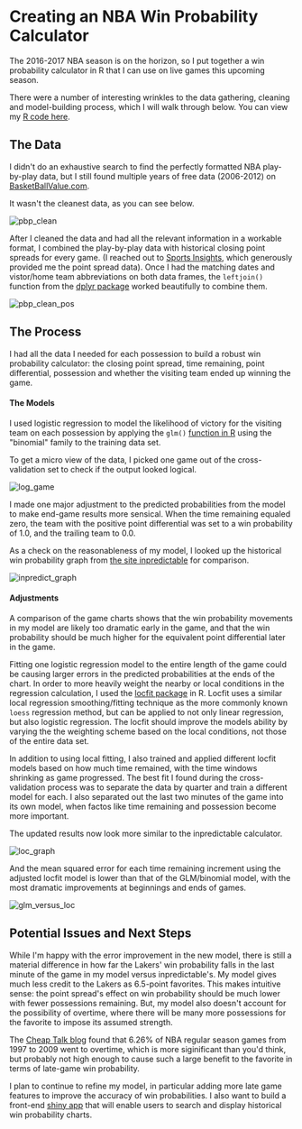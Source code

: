 # Creating an NBA Win Probability Calculator

The 2016-2017 NBA season is on the horizon, so I put together a win probability calculator in R that I can use on live games this upcoming season.

There were a number of interesting wrinkles to the data gathering, cleaning and model-building process, which I will walk through below. You can view my [R code here](https://github.com/colekev/nba_win_prob_calc/blob/master/nba_win_prob.R).

## The Data

I didn't do an exhaustive search to find the perfectly formatted NBA play-by-play data, but I still found multiple years of free data (2006-2012) on [BasketBallValue.com](http://basketballvalue.com/downloads.php). 

It wasn't the cleanest data, as you can see below.

![pbp_clean](https://github.com/colekev/nba_win_prob_calc/blob/master/images/pbp_preClean.png)

After I cleaned the data and had all the relevant information in a workable format, I combined the play-by-play data with historical closing point spreads for every game. (I reached out to [Sports Insights](https://www.sportsinsights.com/), which generously provided me the point spread data). Once I had the matching dates and vistor/home team abbreviations on both data frames, the `leftjoin()` function from the [dplyr package](https://cran.rstudio.com/web/packages/dplyr/vignettes/introduction.html) worked beautifully to combine them.

![pbp_clean_pos](https://github.com/colekev/nba_win_prob_calc/blob/master/images/pbp_posClean.png)

## The Process

I had all the data I needed for each possession to build a robust win probability calculator: the closing point spread, time remaining, point differential, possession and whether the visiting team ended up winning the game. 

#### The Models

I used logistic regression to model the likelihood of victory for the visiting team on each possession by applying the `glm()` [function in R](http://www.statmethods.net/advstats/glm.html) using the "binomial" family to the training data set. 

To get a micro view of the data, I picked one game out of the cross-validation set to check if the output looked logical.

![log_game](https://github.com/colekev/nba_win_prob_calc/blob/master/images/nbaWinProb.png)

I made one major adjustment to the predicted probabilities from the model to make end-game results more sensical. When the time remaining equaled zero, the team with the positive point differential was set to a win probability of 1.0, and the trailing team to 0.0.

As a check on the reasonableness of my model, I looked up the historical win probability graph from [the site inpredictable](http://stats.inpredictable.com/nba/wpBox.php?season=2010&month=10&date=2010-10-26&gid=0021000003&pregm=odds) for comparison.

![inpredict_graph](https://github.com/colekev/nba_win_prob_calc/blob/master/images/inpredict.png)

#### Adjustments

A comparison of the game charts shows that the win probability movements in my model are likely too dramatic early in the game, and that the win probability should be much higher for the equivalent point differential later in the game. 

Fitting one logistic regression model to the entire length of the game could be causing larger errors in the predicted probabilities at the ends of the chart. In order to more heavily weight the nearby or local conditions in the regression calculation, I used the [locfit package](https://cran.r-project.org/web/packages/locfit/locfit.pdf) in R. Locfit uses a similar local regression smoothing/fitting technique as the more commonly known `loess` regression method, but can be applied to not only linear regression, but also logistic regression. The locfit should improve the models ability by varying the the weighting scheme based on the local conditions, not those of the entire data set.

In addition to using local fitting, I also trained and applied different locfit models based on how much time remained, with the time windows shrinking as game progressed. The best fit I found during the cross-validation process was to separate the data by quarter and train a different model for each. I also separated out the last two minutes of the game into its own model, when factos like time remaining and possession become more important.

The updated results now look more similar to the inpredictable calculator.

![loc_graph](https://github.com/colekev/nba_win_prob_calc/blob/master/images/nbaWinProbLoc_byQtr.png)

And the mean squared error for each time remaining increment using the adjusted locfit model is lower than that of the GLM/binomial model, with the most dramatic improvements at beginnings and ends of games.

![glm_versus_loc](https://github.com/colekev/nba_win_prob_calc/blob/master/images/nbaWinErrorDiff.png)

## Potential Issues and Next Steps

While I'm happy with the error improvement in the new model, there is still a material difference in how far the Lakers' win probability falls in the last minute of the game in my model versus inpredictable's. My model gives much less credit to the Lakers as 6.5-point favorites. This makes intuitive sense: the point spread's effect on win probability should be much lower with fewer possessions remaining. But, my model also doesn't account for the possibility of overtime, where there will be many more possessions for the favorite to impose its assumed strength.

The [Cheap Talk blog](https://cheaptalk.org/2009/06/10/the-overtime-spike-in-nba-basketball/) found that 6.26% of NBA regular season games from 1997 to 2009 went to overtime, which is more siginificant than you'd think, but probably not high enough to cause such a large benefit to the favorite in terms of late-game win probability.

I plan to continue to refine my model, in particular adding more late game features to improve the accuracy of win probabilities. I also want to build a front-end [shiny app](http://shiny.rstudio.com/) that will enable users to search and display historical win probability charts.
